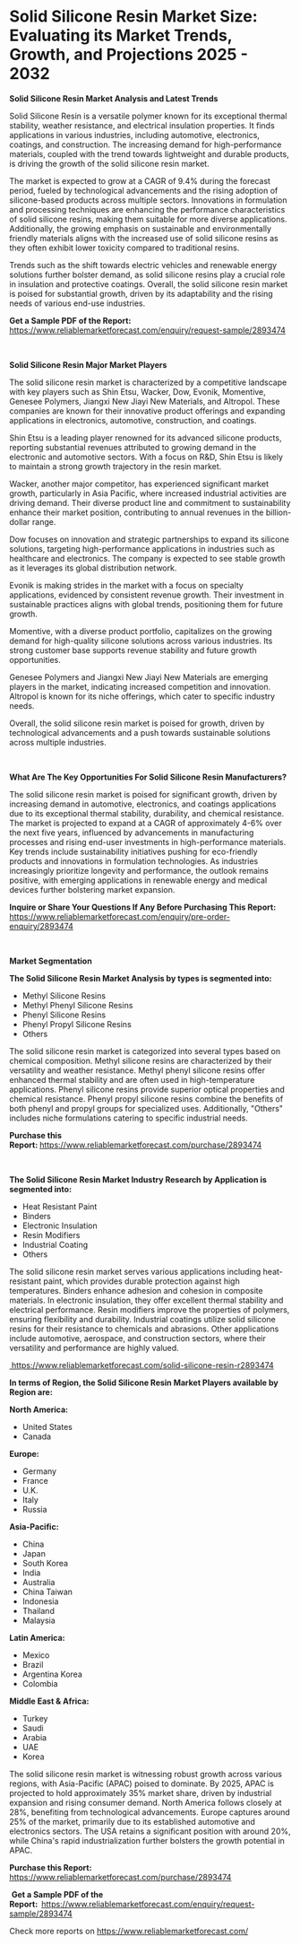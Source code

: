 <p><h1>Solid Silicone Resin Market Size: Evaluating its Market Trends, Growth, and Projections 2025 - 2032</h1></p><p><strong>Solid Silicone Resin Market Analysis and Latest Trends</strong></p>
<p><p>Solid Silicone Resin is a versatile polymer known for its exceptional thermal stability, weather resistance, and electrical insulation properties. It finds applications in various industries, including automotive, electronics, coatings, and construction. The increasing demand for high-performance materials, coupled with the trend towards lightweight and durable products, is driving the growth of the solid silicone resin market.</p><p>The market is expected to grow at a CAGR of 9.4% during the forecast period, fueled by technological advancements and the rising adoption of silicone-based products across multiple sectors. Innovations in formulation and processing techniques are enhancing the performance characteristics of solid silicone resins, making them suitable for more diverse applications. Additionally, the growing emphasis on sustainable and environmentally friendly materials aligns with the increased use of solid silicone resins as they often exhibit lower toxicity compared to traditional resins.</p><p>Trends such as the shift towards electric vehicles and renewable energy solutions further bolster demand, as solid silicone resins play a crucial role in insulation and protective coatings. Overall, the solid silicone resin market is poised for substantial growth, driven by its adaptability and the rising needs of various end-use industries.</p></p>
<p><strong>Get a Sample PDF of the Report:&nbsp;</strong> <a href="https://www.reliablemarketforecast.com/enquiry/request-sample/2893474?utm_campaign=2397&utm_medium=2&utm_source=Github&utm_content=ia&utm_term=15032025&utm_id=solid-silicone-resin">https://www.reliablemarketforecast.com/enquiry/request-sample/2893474</a></p>
<p>&nbsp;</p>
<p><strong>Solid Silicone Resin Major Market Players</strong></p>
<p><p>The solid silicone resin market is characterized by a competitive landscape with key players such as Shin Etsu, Wacker, Dow, Evonik, Momentive, Genesee Polymers, Jiangxi New Jiayi New Materials, and Altropol. These companies are known for their innovative product offerings and expanding applications in electronics, automotive, construction, and coatings.</p><p>Shin Etsu is a leading player renowned for its advanced silicone products, reporting substantial revenues attributed to growing demand in the electronic and automotive sectors. With a focus on R&D, Shin Etsu is likely to maintain a strong growth trajectory in the resin market.</p><p>Wacker, another major competitor, has experienced significant market growth, particularly in Asia Pacific, where increased industrial activities are driving demand. Their diverse product line and commitment to sustainability enhance their market position, contributing to annual revenues in the billion-dollar range.</p><p>Dow focuses on innovation and strategic partnerships to expand its silicone solutions, targeting high-performance applications in industries such as healthcare and electronics. The company is expected to see stable growth as it leverages its global distribution network.</p><p>Evonik is making strides in the market with a focus on specialty applications, evidenced by consistent revenue growth. Their investment in sustainable practices aligns with global trends, positioning them for future growth.</p><p>Momentive, with a diverse product portfolio, capitalizes on the growing demand for high-quality silicone solutions across various industries. Its strong customer base supports revenue stability and future growth opportunities.</p><p>Genesee Polymers and Jiangxi New Jiayi New Materials are emerging players in the market, indicating increased competition and innovation. Altropol is known for its niche offerings, which cater to specific industry needs.</p><p>Overall, the solid silicone resin market is poised for growth, driven by technological advancements and a push towards sustainable solutions across multiple industries.</p></p>
<p>&nbsp;</p>
<p><strong>What Are The Key Opportunities For Solid Silicone Resin Manufacturers?</strong></p>
<p><p>The solid silicone resin market is poised for significant growth, driven by increasing demand in automotive, electronics, and coatings applications due to its exceptional thermal stability, durability, and chemical resistance. The market is projected to expand at a CAGR of approximately 4-6% over the next five years, influenced by advancements in manufacturing processes and rising end-user investments in high-performance materials. Key trends include sustainability initiatives pushing for eco-friendly products and innovations in formulation technologies. As industries increasingly prioritize longevity and performance, the outlook remains positive, with emerging applications in renewable energy and medical devices further bolstering market expansion.</p></p>
<p><strong>Inquire or Share Your Questions If Any Before Purchasing This Report:</strong> <a href="https://www.reliablemarketforecast.com/enquiry/pre-order-enquiry/2893474?utm_campaign=2397&utm_medium=2&utm_source=Github&utm_content=ia&utm_term=15032025&utm_id=solid-silicone-resin">https://www.reliablemarketforecast.com/enquiry/pre-order-enquiry/2893474</a></p>
<p>&nbsp;</p>
<p><strong>Market Segmentation</strong></p>
<p><strong>The Solid Silicone Resin Market Analysis by types is segmented into:</strong></p>
<p><ul><li>Methyl Silicone Resins</li><li>Methyl Phenyl Silicone Resins</li><li>Phenyl Silicone Resins</li><li>Phenyl Propyl Silicone Resins</li><li>Others</li></ul></p>
<p><p>The solid silicone resin market is categorized into several types based on chemical composition. Methyl silicone resins are characterized by their versatility and weather resistance. Methyl phenyl silicone resins offer enhanced thermal stability and are often used in high-temperature applications. Phenyl silicone resins provide superior optical properties and chemical resistance. Phenyl propyl silicone resins combine the benefits of both phenyl and propyl groups for specialized uses. Additionally, "Others" includes niche formulations catering to specific industrial needs.</p></p>
<p><strong>Purchase this Report:&nbsp;</strong><a href="https://www.reliablemarketforecast.com/purchase/2893474?utm_campaign=2397&utm_medium=2&utm_source=Github&utm_content=ia&utm_term=15032025&utm_id=solid-silicone-resin">https://www.reliablemarketforecast.com/purchase/2893474</a></p>
<p>&nbsp;</p>
<p><strong>The Solid Silicone Resin Market Industry Research by Application is segmented into:</strong></p>
<p><ul><li>Heat Resistant Paint</li><li>Binders</li><li>Electronic Insulation</li><li>Resin Modifiers</li><li>Industrial Coating</li><li>Others</li></ul></p>
<p><p>The solid silicone resin market serves various applications including heat-resistant paint, which provides durable protection against high temperatures. Binders enhance adhesion and cohesion in composite materials. In electronic insulation, they offer excellent thermal stability and electrical performance. Resin modifiers improve the properties of polymers, ensuring flexibility and durability. Industrial coatings utilize solid silicone resins for their resistance to chemicals and abrasions. Other applications include automotive, aerospace, and construction sectors, where their versatility and performance are highly valued.</p></p>
<p><a href="https://www.reliablemarketforecast.com/solid-silicone-resin-r2893474?utm_campaign=2397&utm_medium=2&utm_source=Github&utm_content=ia&utm_term=15032025&utm_id=solid-silicone-resin">&nbsp;https://www.reliablemarketforecast.com/solid-silicone-resin-r2893474</a></p>
<p><strong>In terms of Region, the Solid Silicone Resin Market Players available by Region are:</strong></p>
<p>
    <p> <strong> North America: </strong>
        <ul>
            <li>United States</li>
            <li>Canada</li>
        </ul>
        </p> 
    <p> <strong> Europe: </strong>
        <ul>
            <li>Germany</li>
            <li>France</li>
            <li>U.K.</li>
            <li>Italy</li>
            <li>Russia</li>
        </ul>
        </p> 
    <p> <strong> Asia-Pacific: </strong>
        <ul>
            <li>China</li>
            <li>Japan</li>
            <li>South Korea</li>
            <li>India</li>
            <li>Australia</li>
            <li>China Taiwan</li>
            <li>Indonesia</li>
            <li>Thailand</li>
            <li>Malaysia</li>
        </ul>
        </p> 
    <p> <strong> Latin America: </strong>
        <ul>
            <li>Mexico</li>
            <li>Brazil</li>
            <li>Argentina Korea</li>
            <li>Colombia</li>
        </ul>
        </p> 
    <p> <strong> Middle East & Africa: </strong>
        <ul>
            <li>Turkey</li>
            <li>Saudi</li>
            <li>Arabia</li>
            <li>UAE</li>
            <li>Korea</li>
        </ul>
    </p>
    </p>
<p><p>The solid silicone resin market is witnessing robust growth across various regions, with Asia-Pacific (APAC) poised to dominate. By 2025, APAC is projected to hold approximately 35% market share, driven by industrial expansion and rising consumer demand. North America follows closely at 28%, benefiting from technological advancements. Europe captures around 25% of the market, primarily due to its established automotive and electronics sectors. The USA retains a significant position with around 20%, while China's rapid industrialization further bolsters the growth potential in APAC.</p></p>
<p><strong>Purchase this Report: </strong><a href="https://www.reliablemarketforecast.com/purchase/2893474?utm_campaign=2397&utm_medium=2&utm_source=Github&utm_content=ia&utm_term=15032025&utm_id=solid-silicone-resin">https://www.reliablemarketforecast.com/purchase/2893474</a></p>
<p>&nbsp;<strong>Get a Sample PDF of the Report:&nbsp;&nbsp;</strong><a href="https://www.reliablemarketforecast.com/enquiry/request-sample/2893474?utm_campaign=2397&utm_medium=2&utm_source=Github&utm_content=ia&utm_term=15032025&utm_id=solid-silicone-resin">https://www.reliablemarketforecast.com/enquiry/request-sample/2893474</a></p>
<p><strong></strong></p>
<p>Check more reports on <a href="https://www.reliablemarketforecast.com/?utm_campaign=2397&utm_medium=2&utm_source=Github&utm_content=ia&utm_term=15032025&utm_id=solid-silicone-resin">https://www.reliablemarketforecast.com/</a></p>